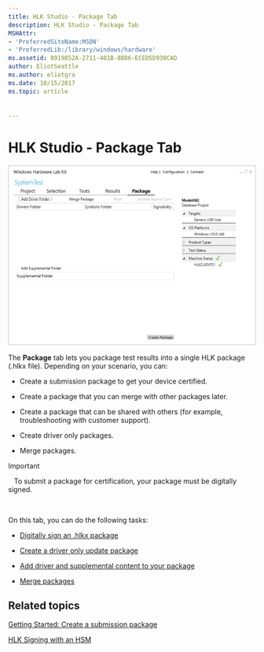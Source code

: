 ```yaml
---
title: HLK Studio - Package Tab
description: HLK Studio - Package Tab
MSHAttr:
- 'PreferredSiteName:MSDN'
- 'PreferredLib:/library/windows/hardware'
ms.assetid: 8919852A-2711-401B-8BD6-ECED5D930CAD
author: EliotSeattle
ms.author: eliotgra
ms.date: 10/15/2017
ms.topic: article


---
```


# HLK Studio - Package Tab


![hlk studio package tab](images/p-hlk-studio-package-tab.png)

The **Package** tab lets you package test results into a single HLK package (.hlkx file). Depending on your scenario, you can:

-   Create a submission package to get your device certified.

-   Create a package that you can merge with other packages later.

-   Create a package that can be shared with others (for example, troubleshooting with customer support).

-   Create driver only packages.

-   Merge packages.

>[!IMPORTANT]
>  
To submit a package for certification, your package must be digitally signed.

 

On this tab, you can do the following tasks:

-   [Digitally sign an .hlkx package](digitally-sign-an-hlkx-package.md)

-   [Create a driver only update package](create-a-driver-only-update-package.md)

-   [Add driver and supplemental content to your package](add-driver-and-supplemental-content-to-your-package.md)

-   [Merge packages](merge-packages.md)

## <span id="related_topics"></span>Related topics


[Getting Started: Create a submission package](..\getstarted\step-8-create-a-submission-package.md)

[HLK Signing with an HSM](hlk-signing-with-an-hsm.md)

 

 







